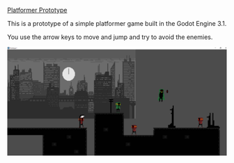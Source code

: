 <u>Platformer Prototype</u> 

This is a prototype of a simple platformer game built in the Godot Engine 3.1.

You use the arrow keys to move and jump and try to avoid the enemies.

![alt text](https://raw.githubusercontent.com/Sahibjeet-Babbrah/Godot-Platformer-2/master/Screenshot.png)
